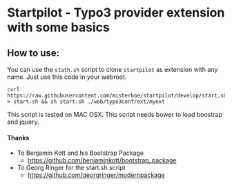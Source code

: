 # Startpilot - Typo3 provider extension with some basics


## How to use:

You can use the `stath.sh` script to clone `startpilot` as extension with any name. Just use this code in your webroot.

```
curl https://raw.githubusercontent.com/misterboe/startpilot/develop/start.sh > start.sh && sh start.sh ./web/typo3conf/ext/myext
```
This script is tested on MAC OSX. This script needs bower to load boostrap and jquery. 

#### Thanks

* To Benjamin Kott and his Bootstrap Package 
	*  https://github.com/benjaminkott/bootstrap_package
* To Georg Ringer for the start.sh script
    * https://github.com/georgringer/modernpackage